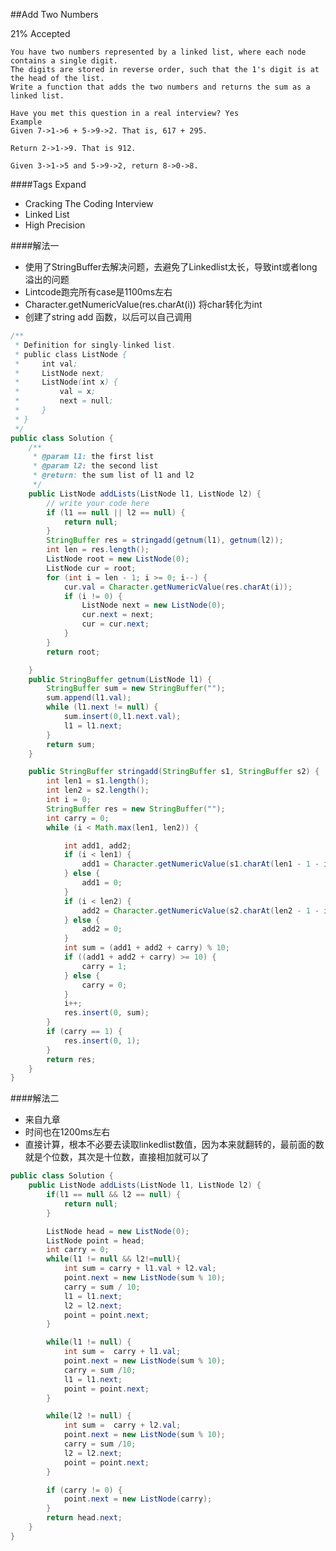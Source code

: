 ##Add Two Numbers

21% Accepted

	You have two numbers represented by a linked list, where each node contains a single digit.
    The digits are stored in reverse order, such that the 1's digit is at the head of the list.
    Write a function that adds the two numbers and returns the sum as a linked list.

	Have you met this question in a real interview? Yes
	Example
	Given 7->1->6 + 5->9->2. That is, 617 + 295.

	Return 2->1->9. That is 912.

	Given 3->1->5 and 5->9->2, return 8->0->8.

####Tags Expand
- Cracking The Coding Interview
- Linked List
- High Precision



####解法一
- 使用了StringBuffer去解决问题，去避免了Linkedlist太长，导致int或者long溢出的问题
- Lintcode跑完所有case是1100ms左右
- Character.getNumericValue(res.charAt(i)) 将char转化为int
- 创建了string add 函数，以后可以自己调用

```java
/**
 * Definition for singly-linked list.
 * public class ListNode {
 *     int val;
 *     ListNode next;
 *     ListNode(int x) {
 *         val = x;
 *         next = null;
 *     }
 * }
 */
public class Solution {
    /**
     * @param l1: the first list
     * @param l2: the second list
     * @return: the sum list of l1 and l2
     */
    public ListNode addLists(ListNode l1, ListNode l2) {
        // write your code here
        if (l1 == null || l2 == null) {
            return null;
        }
        StringBuffer res = stringadd(getnum(l1), getnum(l2));
        int len = res.length();
        ListNode root = new ListNode(0);
        ListNode cur = root;
        for (int i = len - 1; i >= 0; i--) {
            cur.val = Character.getNumericValue(res.charAt(i));
            if (i != 0) {
                ListNode next = new ListNode(0);
                cur.next = next;
                cur = cur.next;
            }
        }
        return root;

    }
    public StringBuffer getnum(ListNode l1) {
        StringBuffer sum = new StringBuffer("");
        sum.append(l1.val);
        while (l1.next != null) {
            sum.insert(0,l1.next.val);
            l1 = l1.next;
        }
        return sum;
    }

    public StringBuffer stringadd(StringBuffer s1, StringBuffer s2) {
        int len1 = s1.length();
        int len2 = s2.length();
        int i = 0;
        StringBuffer res = new StringBuffer("");
        int carry = 0;
        while (i < Math.max(len1, len2)) {

            int add1, add2;
            if (i < len1) {
                add1 = Character.getNumericValue(s1.charAt(len1 - 1 - i));
            } else {
                add1 = 0;
            }
            if (i < len2) {
                add2 = Character.getNumericValue(s2.charAt(len2 - 1 - i));
            } else {
                add2 = 0;
            }
            int sum = (add1 + add2 + carry) % 10;
            if ((add1 + add2 + carry) >= 10) {
                carry = 1;
            } else {
                carry = 0;
            }
            i++;
            res.insert(0, sum);
        }
        if (carry == 1) {
            res.insert(0, 1);
        }
        return res;
    }
}

```


####解法二
- 来自九章
- 时间也在1200ms左右
- 直接计算，根本不必要去读取linkedlist数值，因为本来就翻转的，最前面的数就是个位数，其次是十位数，直接相加就可以了

```java
public class Solution {
    public ListNode addLists(ListNode l1, ListNode l2) {
        if(l1 == null && l2 == null) {
            return null;
        }

        ListNode head = new ListNode(0);
        ListNode point = head;
        int carry = 0;
        while(l1 != null && l2!=null){
            int sum = carry + l1.val + l2.val;
            point.next = new ListNode(sum % 10);
            carry = sum / 10;
            l1 = l1.next;
            l2 = l2.next;
            point = point.next;
        }

        while(l1 != null) {
            int sum =  carry + l1.val;
            point.next = new ListNode(sum % 10);
            carry = sum /10;
            l1 = l1.next;
            point = point.next;
        }

        while(l2 != null) {
            int sum =  carry + l2.val;
            point.next = new ListNode(sum % 10);
            carry = sum /10;
            l2 = l2.next;
            point = point.next;
        }

        if (carry != 0) {
            point.next = new ListNode(carry);
        }
        return head.next;
    }
}
```

